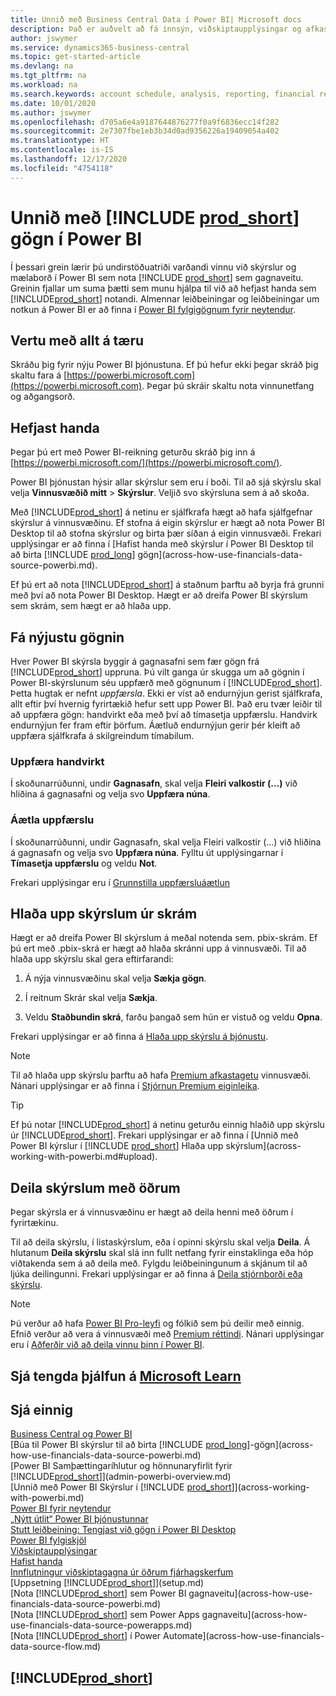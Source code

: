 ```yaml
---
title: Unnið með Business Central Data í Power BI| Microsoft docs
description: Það er auðvelt að fá innsýn, viðskiptaupplýsingar og afkastavísi (KPI) í Business Central með Power BI.
author: jswymer
ms.service: dynamics365-business-central
ms.topic: get-started-article
ms.devlang: na
ms.tgt_pltfrm: na
ms.workload: na
ms.search.keywords: account schedule, analysis, reporting, financial report, business intelligence, KPI
ms.date: 10/01/2020
ms.author: jswymer
ms.openlocfilehash: d705a6e4a9187644876277f0a9f6836ecc14f282
ms.sourcegitcommit: 2e7307fbe1eb3b34d0ad9356226a19409054a402
ms.translationtype: HT
ms.contentlocale: is-IS
ms.lasthandoff: 12/17/2020
ms.locfileid: "4754118"
---
```

# <a name="working-with-prod_short-data-in-power-bi"></a>Unnið með [!INCLUDE [prod_short](includes/prod_short.md)] gögn í Power BI

Í þessari grein lærir þú undirstöðuatriði varðandi vinnu við skýrslur og mælaborð í Power BI sem nota [!INCLUDE [prod_short](includes/prod_short.md)] sem gagnaveitu. Greinin fjallar um suma þætti sem munu hjálpa til við að hefjast handa sem [!INCLUDE[prod_short](includes/prod_short.md)] notandi. Almennar leiðbeiningar og leiðbeiningar um notkun á Power BI er að finna í [Power BI fylgigögnum fyrir neytendur](https://review.docs.microsoft.com/en-us/power-bi/consumer).

## <a name="get-ready"></a>Vertu með allt á tæru

Skráðu þig fyrir nýju Power BI þjónustuna. Ef þú hefur ekki þegar skráð þig skaltu fara á [https://powerbi.microsoft.com](https://powerbi.microsoft.com). Þegar þú skráir skaltu nota vinnunetfang og aðgangsorð.

## <a name="get-started"></a>Hefjast handa

Þegar þú ert með Power BI-reikning geturðu skráð þig inn á [https://powerbi.microsoft.com/](https://powerbi.microsoft.com/).

Power BI þjónustan hýsir allar skýrslur sem eru í boði. Til að sjá skýrslu skal velja **Vinnusvæðið mitt** > **Skýrslur**. Veljið svo skýrsluna sem á að skoða.

Með [!INCLUDE[prod_short](includes/prod_short.md)] á netinu er sjálfkrafa hægt að hafa sjálfgefnar skýrslur á vinnusvæðinu. Ef stofna á eigin skýrslur er hægt að nota Power BI Desktop til að stofna skýrslur og birta þær síðan á eigin vinnusvæði. Frekari upplýsingar er að finna í [Hafist handa með skýrslur í Power BI Desktop til að birta [!INCLUDE [prod_long](includes/prod_long.md)] gögn](across-how-use-financials-data-source-powerbi.md).

Ef þú ert að nota [!INCLUDE[prod_short](includes/prod_short.md)] á staðnum þarftu að byrja frá grunni með því að nota Power BI Desktop. Hægt er að dreifa Power BI skýrslum sem skrám, sem hægt er að hlaða upp.

## <a name="get-the-latest-data"></a>Fá nýjustu gögnin

Hver Power BI skýrsla byggir á gagnasafni sem fær gögn frá [!INCLUDE[prod_short](includes/prod_short.md)] uppruna. Þú vilt ganga úr skugga um að gögnin í Power BI-skýrslunum séu uppfærð með gögnunum í [!INCLUDE[prod_short](includes/prod_short.md)]. Þetta hugtak er nefnt *uppfærsla*.  Ekki er víst að endurnýjun gerist sjálfkrafa, allt eftir því hvernig fyrirtækið hefur sett upp Power BI. Það eru tvær leiðir til að uppfæra gögn: handvirkt eða með því að tímasetja uppfærslu. Handvirk endurnýjun fer fram eftir þörfum. Áætluð endurnýjun gerir þér kleift að uppfæra sjálfkrafa á skilgreindum tímabilum.

### <a name="refresh-manually"></a>Uppfæra handvirkt

Í skoðunarrúðunni, undir **Gagnasafn**, skal velja **Fleiri valkostir (...)** við hliðina á gagnasafni og velja svo **Uppfæra núna**.

### <a name="schedule-a-refresh"></a>Áætla uppfærslu

Í skoðunarrúðunni, undir Gagnasafn, skal velja Fleiri valkostir (...) við hliðina á gagnasafn og velja svo **Uppfæra núna**. Fylltu út upplýsingarnar í **Tímasetja uppfærslu** og veldu **Not**.

Frekari upplýsingar eru í [Grunnstilla uppfærsluáætlun](/power-bi/connect-data/refresh-scheduled-refresh)

## <a name="upload-reports-from-files"></a><a name="upload"></a>Hlaða upp skýrslum úr skrám

Hægt er að dreifa Power BI skýrslum á meðal notenda sem. pbix-skrám. Ef þú ert með .pbix-skrá er hægt að hlaða skránni upp á vinnusvæði. Til að hlaða upp skýrslu skal gera eftirfarandi:

1. Á nýja vinnusvæðinu skal velja **Sækja gögn**.

2. Í reitnum Skrár skal velja **Sækja**.

3. Veldu **Staðbundin skrá**, farðu þangað sem hún er vistuð og veldu **Opna**.

Frekari upplýsingar er að finna á [Hlaða upp skýrslu á þjónustu](/power-bi/paginated-reports/paginated-reports-quickstart-aw#upload-the-report-to-the-service).

> [!NOTE]
> Til að hlaða upp skýrslu þarftu að hafa [Premium afkastagetu](/power-bi/service-premium-what-is) vinnusvæði. Nánari upplýsingar er að finna í [Stjórnun Premium eiginleika](/power-bi/admin/service-premium-capacity-manage). 

> [!TIP]
> Ef þú notar [!INCLUDE[prod_short](includes/prod_short.md)] á netinu geturðu einnig hlaðið upp skýrslu úr [!INCLUDE[prod_short](includes/prod_short.md)]. Frekari upplýsingar er að finna í [Unnið með Power BI kýrslur í [!INCLUDE [prod_short](includes/prod_short.md)] Hlaða upp skýrslum](across-working-with-powerbi.md#upload).

## <a name="share-reports-with-others"></a><a name="share"></a>Deila skýrslum með öðrum

Þegar skýrsla er á vinnusvæðinu er hægt að deila henni með öðrum í fyrirtækinu.

Til að deila skýrslu, í listaskýrslum, eða í opinni skýrslu skal velja **Deila**. Á hlutanum **Deila skýrslu** skal slá inn fullt netfang fyrir einstaklinga eða hóp viðtakenda sem á að deila með. Fylgdu leiðbeiningunum á skjánum til að ljúka deilingunni. Frekari upplýsingar er að finna á [Deila stjórnborði eða skýrslu](/power-bi/collaborate-share/service-share-dashboards#share-a-dashboard-or-report).

> [!NOTE]
> Þú verður að hafa  [Power BI Pro-leyfi](/power-bi/service-features-license-type) og fólkið sem þú deilir með einnig. Efnið verður að vera á vinnusvæði með [Premium réttindi](/power-bi/service-premium-what-is). Nánari upplýsingar eru í [Aðferðir við að deila vinnu þinn í Power BI](/power-bi/service-how-to-collaborate-distribute-dashboards-reports).

## <a name="see-related-training-at-microsoft-learn"></a>Sjá tengda þjálfun á [Microsoft Learn](/learn/modules/configure-powerbi-excel-dynamics-365-business-central/index)

## <a name="see-also"></a>Sjá einnig

[Business Central og Power BI](admin-powerbi.md)  
[Búa til Power BI skýrslur til að birta [!INCLUDE [prod_long](includes/prod_long.md)]-gögn](across-how-use-financials-data-source-powerbi.md)  
[Power BI Samþættingaríhlutur og hönnunaryfirlit fyrir [!INCLUDE[prod_short](includes/prod_short.md)]](admin-powerbi-overview.md)  
[Unnið með Power BI Skýrslur í [!INCLUDE [prod_short](includes/prod_short.md)]](across-working-with-powerbi.md)  
[Power BI fyrir neytendur](/power-bi/consumer/end-user-consumer)  
[„Nýtt útlit“ Power BI þjónustunnar](/power-bi/service-new-look)  
[Stutt leiðbeining: Tengjast við gögn í Power BI Desktop](/power-bi/desktop-quickstart-connect-to-data)  
[Power BI fylgiskjöl](/power-bi/)  
[Viðskiptaupplýsingar](bi.md)  
[Hafist handa](product-get-started.md)  
[Innflutningur viðskiptagagna úr öðrum fjárhagskerfum](across-import-data-configuration-packages.md)  
[Uppsetning [!INCLUDE[prod_short](includes/prod_short.md)]](setup.md)  
[Nota [!INCLUDE[prod_short](includes/prod_short.md)] sem Power BI gagnaveitu](across-how-use-financials-data-source-powerbi.md)  
[Nota [!INCLUDE[prod_short](includes/prod_short.md)] sem Power Apps gagnaveitu](across-how-use-financials-data-source-powerapps.md)  
[Nota [!INCLUDE[prod_short](includes/prod_short.md)] í Power Automate](across-how-use-financials-data-source-flow.md)  

## [!INCLUDE[prod_short](includes/free_trial_md.md)]  
